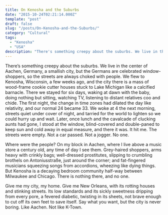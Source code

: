```yaml
---
title: On Kenosha and the Suburbs
date: "2015-10-24T02:21:14.000Z"
template: "post"
draft: false
slug: "/posts/On-Kenosha-and-the-Suburbs/"
category: "Cultural"
tags:
  - "Kenosha"
  - "USA"
description: "There's something creepy about the suburbs. We live in the center of Aachen, Germany, a smallish city, but the Germans are celebrated window-shoppers, so the streets are always choked with people. We flew to Kenosha, Wisconsin, a few weeks ago, and the city there is a mass of wood-frame cookie cutter houses stuck to Lake Michigan like a calcified barnacle..."
---
```


<p>There’s something creepy about the suburbs. We live in the center of Aachen, Germany, a smallish city, but the Germans are celebrated window-shoppers, so the streets are always choked with people. We flew to Kenosha, Wisconsin, a few weeks ago, and the city there is a mass of wood-frame cookie cutter houses stuck to Lake Michigan like a calcified barnacle. There we stayed for six days, waking at dawn with the baby, doing nothing but sitting, watching TV, listening to distant relatives coo and chide. The first night, the change in time zones had dilated the day like relativity, and our normal 24 became 33. We woke at 4 the next morning, streets quiet under cover of night, and tarried for the world to lighten so we could hurry up and wait. Later, once lunch and the cavalcade of clucking aunts had gone, I stood at the window, blind-covered and double-paned to keep sun and cold away in equal measure, and there it was. It hit me. The streets were empty. Not a car passed. Not a jogger. No one.</p>

<p>Where were the people? On my block in Aachen, where I live above a music store a century old, any time of day I see them. Grey-haired shoppers, arms heavy with crinkly bags; well-dressed prostitutes, slipping to crumbling brothels on Antoniusstraße, just around the corner; and fat-fingered musicians squeezing songs from accordions, wheezing like dying things. But Kenosha is a decaying bedroom community half-way between Milwaukee and Chicago. There is nothing there, and no one.</p>

<p>Give me my city, my home. Give me New Orleans, with its rotting houses and stinking streets. Its low standards and its sickly sweetness dripping from every pore, a fevered diabetic, twisting in its sheets, not brave enough to cut off its own feet to save itself. Say what you want, but the city is never boring. Like Aachen. Not like K-Town.</p>